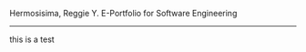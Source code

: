 Hermosisima, Reggie Y.
E-Portfolio for Software Engineering

-------------------------------------------
this is a test